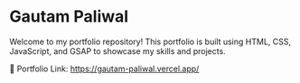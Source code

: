 # Gautam Paliwal

Welcome to my portfolio repository! This portfolio is built using HTML, CSS, JavaScript, and GSAP to showcase my skills and projects.

🔗 Portfolio Link: https://gautam-paliwal.vercel.app/
